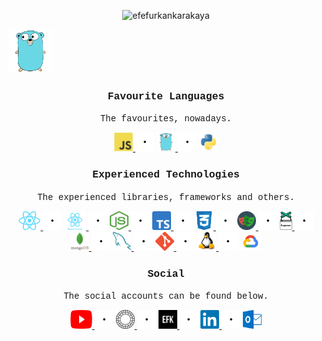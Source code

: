 <div
  name="stats"
  align="center"
>
  <p align="center">
    <img
      src="https://komarev.com/ghpvc/?username=efefurkankarakaya&label=Profile%20views&color=0e75b6&style=flat"
      alt="efefurkankarakaya"
    />
  </p>
</div>

<!--
<div
  id="about"
  align="center"
>
  <h3><font face="courier">About</font></h3>
  <p>
    <font face="courier"
      >A computer engineer who is thrilled about Web and embraces the change in
      the world of technology.</font
    >
  </p>
</div>
-->
   
   <a
      href="https://golang.org"
      target="_blank"
      rel="noreferrer"
    >
      <img
        src="https://raw.githubusercontent.com/devicons/devicon/master/icons/go/go-original.svg"
        alt="go"
        width="70"
        height="70"
      />
    </a>

<div
  id="favourite"
  align="center"
>
  <h3><font face="courier">Favourite Languages</font></h3>
  <p align="center"><font face="courier">The favourites, nowadays.</font></p>
  <div id="inner-favourite">
    <a
      href="https://developer.mozilla.org/en-US/docs/Web/JavaScript"
      target="_blank"
      rel="noreferrer"
    >
      <img
        src="https://raw.githubusercontent.com/devicons/devicon/master/icons/javascript/javascript-original.svg"
        alt="javascript"
        width="30"
        height="30"
      />
    </a>
    <!-- DOT BEGINS -->
    <img
      src="./logo/shape/dot3.png"
      alt="dot"
      width="30"
      height="30"
    />
    <!-- DOT ENDS -->
    <a
      href="https://golang.org"
      target="_blank"
      rel="noreferrer"
    >
      <img
        src="https://raw.githubusercontent.com/devicons/devicon/master/icons/go/go-original.svg"
        alt="go"
        width="30"
        height="30"
      />
    </a>
    <!-- DOT BEGINS -->
    <img
      src="./logo/shape/dot3.png"
      alt="dot"
      width="30"
      height="30"
    />
    <!-- DOT ENDS -->
    <a
      href="https://www.python.org"
      target="_blank"
      rel="noreferrer"
    >
      <img
        src="https://raw.githubusercontent.com/devicons/devicon/master/icons/python/python-original.svg"
        alt="python"
        width="30"
        height="30"
      />
    </a>
  </div>
</div>

<div
  id="experienced"
  align="center"
>
  <h3><font face="courier">Experienced Technologies</font></h3>
  <p align="center">
    <font face="courier"
      >The experienced libraries, frameworks and others.</font
    >
  </p>
  <div id="inner-experienced">
    <!-- Front-end Libraries & Frameworks -->
    <!-- NOTE: React is not a framework, a library but React Native is. -->
    <a
      href="https://react.dev/"
      target="_blank"
      rel="noreferrer"
    >
      <img
        src="./logo/tech/react.png"
        alt="react"
        width="35"
        height="30"
      />
    </a>
    <!-- DOT BEGINS -->
    <img
      src="./logo/shape/dot3.png"
      alt="dot"
      width="30"
      height="30"
    />
    <!-- DOT ENDS -->
    <a
      href="https://reactnative.dev/"
      target="_blank"
      rel="noreferrer"
    >
      <img
        src="./logo/tech/react-native.svg"
        alt="react-native"
        width="35"
        height="30"
      />
    </a>
    <!-- DOT BEGINS -->
    <img
      src="./logo/shape/dot3.png"
      alt="dot"
      width="30"
      height="30"
    />
    <!-- DOT ENDS -->
    <!-- Server / Runtime Environment -->
    <a
      href="https://nodejs.org/"
      target="_blank"
      rel="noreferrer"
    >
      <img
        src="./logo/tech/nodejs.png"
        alt="node.js"
        width="30"
        height="30"
      />
    </a>
    <!-- DOT BEGINS -->
    <img
      src="./logo/shape/dot3.png"
      alt="dot"
      width="30"
      height="30"
    />
    <!-- DOT ENDS -->
    <!-- Other Languages -->
    <a
      href="https://www.typescriptlang.org/"
      target="_blank"
      rel="noreferrer"
    >
      <img
        src="./logo/tech/ts.png"
        alt="typescript"
        width="30"
        height="30"
      />
    </a>
    <!-- DOT BEGINS -->
    <img
      src="./logo/shape/dot3.png"
      alt="dot"
      width="30"
      height="30"
    />
    <!-- DOT ENDS -->
    <!-- CSS (Cascading Style Sheets) is not a programming language, it's a Style Sheet Language. By the way, if you haven't ever tried JSS, I'd recommend you to try at least once. 
      JSS: https://cssinjs.org/
      -->
    <a
      href="https://www.w3schools.com/css/default.asp"
      target="_blank"
      rel="noreferrer"
    >
      <img
        src="./logo/tech/css-transparent.png"
        alt="selenium"
        width="30"
        height="30"
      />
    </a>
    <!-- DOT BEGINS -->
    <img
      src="./logo/shape/dot3.png"
      alt="dot"
      width="30"
      height="30"
    />
    <!-- DOT ENDS -->
    <!-- Automation -->
    <a
      href="https://playwright.dev/"
      target="_blank"
      rel="noreferrer"
    >
      <img
        src="./logo/tech/playwright.png"
        alt="playwright"
        width="30"
        height="30"
      />
    </a>
    <!-- DOT BEGINS -->
    <img
      src="./logo/shape/dot3.png"
      alt="dot"
      width="30"
      height="30"
    />
    <!-- DOT ENDS -->
    <a
      href="https://pptr.dev/"
      target="_blank"
      rel="noreferrer"
    >
      <img
        src="./logo/tech/puppeteer.png"
        alt="puppeteer"
        width="20"
        height="30"
      />
    </a>
    <!-- DOT BEGINS -->
    <img
      src="./logo/shape/dot3.png"
      alt="dot"
      width="30"
      height="30"
    />
    <!-- DOT ENDS -->
    <!-- Databases -->
    <a
      href="https://www.mongodb.com/"
      target="_blank"
      rel="noreferrer"
    >
      <img
        src="./logo/tech/mongodb3.png"
        alt="mongodb"
        width="30"
        height="30"
      />
    </a>
    <!-- DOT BEGINS -->
    <img
      src="./logo/shape/dot3.png"
      alt="dot"
      width="30"
      height="30"
    />
    <!-- DOT ENDS -->
    <a
      href="https://www.mysql.com/"
      target="_blank"
      rel="noreferrer"
    >
      <img
        src="./logo/tech/mysql.png"
        alt="mysql"
        width="30"
        height="30"
      />
    </a>
    <!-- DOT BEGINS -->
    <img
      src="./logo/shape/dot3.png"
      alt="dot"
      width="30"
      height="30"
    />
    <!-- DOT ENDS -->
    <!-- Version Control Systems -->
    <a
      href="https://git-scm.com/"
      target="_blank"
      rel="noreferrer"
    >
      <img
        src="./logo/tech/git.png"
        alt="git"
        width="30"
        height="30"
      />
    </a>
    <!-- DOT BEGINS -->
    <img
      src="./logo/shape/dot3.png"
      alt="dot"
      width="30"
      height="30"
    />
    <!-- DOT ENDS -->
    <!-- Cloud -->
    <a
      href="https://github.com/torvalds/linux"
      target="_blank"
      rel="noreferrer"
    >
      <img
        src="./logo/tech/linux.png"
        alt="linux"
        width="30"
        height="30"
      />
    </a>
    <!-- DOT BEGINS -->
    <img
      src="./logo/shape/dot3.png"
      alt="dot"
      width="30"
      height="30"
    />
    <!-- DOT ENDS -->
    <a
      href="https://cloud.google.com/"
      target="_blank"
      rel="noreferrer"
    >
      <img
        src="./logo/tech/gcloud2.png"
        alt="google-cloud"
        width="35"
        height="30"
      />
    </a>
  </div>
</div>

<div
  id="social"
  align="center"
>
  <h3><font face="courier">Social</font></h3>
  <p align="center">
    <font face="courier">The social accounts can be found below.</font>
  </p>
  <div id="inner-social">
    <a
      href="https://youtube.com/@efefurkankarakaya"
      target="_blank"
      rel="noreferrer"
    >
      <img
        src="./logo/social/youtube2.webp"
        alt="Efe on YouTube"
        width="35"
        height="30"
      />
    </a>
    <!-- DOT BEGINS -->
    <img
      src="./logo/shape/dot3.png"
      alt="dot"
      width="30"
      height="30"
    />
    <!-- DOT ENDS -->
    <a
      href="https://vsco.co/efefurkankarakaya"
      target="_blank"
      rel="noreferrer"
    >
      <img
        src="./logo/social/vsco.png"
        alt="Efe on VSCO"
        width="30"
        height="30"
      />
    </a>
    <!-- DOT BEGINS -->
    <img
      src="./logo/shape/dot3.png"
      alt="dot"
      width="30"
      height="30"
    />
    <!-- DOT ENDS -->
    <a
      href="https://efefurkankarakaya.com"
      target="_blank"
      rel="noreferrer"
    >
      <img
        src="./logo/social/efk-logo.png"
        alt="EFK's personal website"
        width="30"
        height="30"
      />
    </a>
    <!-- DOT BEGINS -->
    <img
      src="./logo/shape/dot3.png"
      alt="dot"
      width="30"
      height="30"
    />
    <!-- DOT ENDS -->
    <a
      href="https://linkedin.com/in/efefurkankarakaya"
      target="_blank"
      rel="noreferrer"
    >
      <img
        src="./logo/social/linkedin.png"
        alt="EFK's personal website"
        width="30"
        height="30"
      />
    </a>
    <!-- DOT BEGINS -->
    <img
      src="./logo/shape/dot3.png"
      alt="dot"
      width="30"
      height="30"
    />
    <!-- DOT ENDS -->
    <a
      href="mailto:efkbusiness@outlook.com"
      target="_blank"
      rel="noreferrer"
    >
      <img
        src="./logo/social/outlook.png"
        alt="EFK's personal website"
        width="30"
        height="30"
      />
    </a>
  </div>
</div>

<!--
<p align="center"> <img src="https://komarev.com/ghpvc/?username=efefurkankarakaya&label=Profile%20views&color=4287f5&style=flat" alt="efefurkankarakaya" /> </p>
-->

<!--
<div align="center">
   <div class="nerd">
      <img src="https://img.shields.io/badge/Arch_Linux-1793D1?style=for-the-badge&logo=arch-linux&logoColor=white" />
   </div>

   <div class="languages">
      <img src="https://img.shields.io/badge/JavaScript-F7DF1E?style=for-the-badge&logo=javascript&logoColor=black" />
      <img src="https://img.shields.io/badge/Python-14354C?style=for-the-badge&logo=python&logoColor=white" />
      <img src="https://img.shields.io/badge/C%2B%2B-00599C?style=for-the-badge&logo=c%2B%2B&logoColor=white" />
   </div>

   <div>
      <img src="https://img.shields.io/badge/Node.js-43853D?style=for-the-badge&logo=node-dot-js&logoColor=white" />
      <img src="https://img.shields.io/badge/Docker-2CA5E0?style=for-the-badge&logo=docker&logoColor=white" />
      <img src="https://img.shields.io/badge/Selenium-43B02A?style=for-the-badge&logo=Selenium&logoColor=white" />
   </div>

   <div class="concepts">
      <img src="https://img.shields.io/badge/Shell_Script-121011?style=for-the-badge&logo=gnu-bash&logoColor=white" />
   </div>

   <div class="databases">
      <img src="https://img.shields.io/badge/MySQL-00000F?style=for-the-badge&logo=mysql&logoColor=white" />
      <img src="https://img.shields.io/badge/PostgreSQL-316192?style=for-the-badge&logo=postgresql&logoColor=white" />
   </div>

   <div class="text-editors">
      <img src="https://img.shields.io/badge/Visual_Studio_Code-0078D4?style=for-the-badge&logo=visual%20studio%20code&logoColor=white">
      <img src="https://img.shields.io/badge/Atom-66595C?style=for-the-badge&logo=Atom&logoColor=white">
   </div>

   <div class="social-media">
      <a href="https://hackerrank.com/efekarakaya"><img src="https://img.shields.io/badge/-Hackerrank-2EC866?style=for-the-badge&logo=HackerRank&logoColor=white" /></a>
      <a href="https://www.youtube.com/channel/UCuGX_0FRdNkDneDAjAWVu3g"><img src="https://img.shields.io/badge/YouTube-FF0000?style=for-the-badge&logo=youtube&logoColor=white" /></a>
      <a href="https://linkedin.com/in/efefurkankarakaya"><img src="https://img.shields.io/badge/LinkedIn-0077B5?style=for-the-badge&logo=linkedin&logoColor=white"></a>
   </div>
</div>
-->

